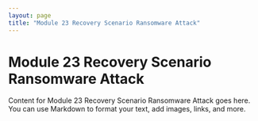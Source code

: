 ```yaml
---
layout: page
title: "Module 23 Recovery Scenario Ransomware Attack"
---
```


# Module 23 Recovery Scenario Ransomware Attack

Content for Module 23 Recovery Scenario Ransomware Attack goes here. You can use Markdown to format your text, add images, links, and more.

